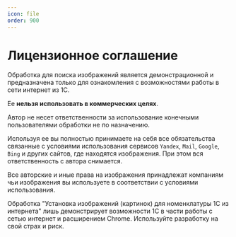 ```yaml
---
icon: file
order: 900
---
```


# Лицензионное соглашение

Обработка для поиска изображений является демонстрационной и предназначена только для ознакомления с возможностями работы в сети интернет из 1С.

Ее **нельзя использовать в коммерческих целях**.

Автор не несет ответственности за использование конечными пользователями обработки не по назначению.

Используя ее вы полностью принимаете на себя все обязательства связанные с условиями использования сервисов `Yandex`, `Mail`, `Google`, `Bing` и других сайтов, где находятся изображения. При этом вся ответственность с автора снимается.

Все авторские и иные права на изображения принадлежат компаниям чьи изображения вы используете в соответствии с условиями использования.

Обработка "Установка изображений (картинок) для номенклатуры 1С из интернета" лишь демонстрирует возможности 1С в части работы с сетью интернет и расширением Chrome. Используйте разработку на свой страх и риск.
